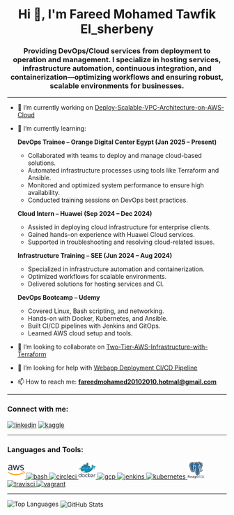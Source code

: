 <h1 align="center">Hi 👋, I'm Fareed Mohamed Tawfik El_sherbeny</h1>
<h3 align="center">Providing DevOps/Cloud services from deployment to operation and management. I specialize in hosting services, infrastructure automation, continuous integration, and containerization—optimizing workflows and ensuring robust, scalable environments for businesses.</h3>

---

- 🔭 I’m currently working on [Deploy-Scalable-VPC-Architecture-on-AWS-Cloud](https://github.com/fareedmohamed11/Deploy-Scalable-VPC-Architecture-on-AWS-Cloud)

- 🌱 I’m currently learning:

  **DevOps Trainee – Orange Digital Center Egypt (Jan 2025 – Present)**  
  - Collaborated with teams to deploy and manage cloud-based solutions.  
  - Automated infrastructure processes using tools like Terraform and Ansible.  
  - Monitored and optimized system performance to ensure high availability.  
  - Conducted training sessions on DevOps best practices.

  **Cloud Intern – Huawei (Sep 2024 – Dec 2024)**  
  - Assisted in deploying cloud infrastructure for enterprise clients.  
  - Gained hands-on experience with Huawei Cloud services.  
  - Supported in troubleshooting and resolving cloud-related issues.

  **Infrastructure Training – SEE (Jun 2024 – Aug 2024)**  
  - Specialized in infrastructure automation and containerization.  
  - Optimized workflows for scalable environments.  
  - Delivered solutions for hosting services and CI.

  **DevOps Bootcamp – Udemy**  
  - Covered Linux, Bash scripting, and networking.  
  - Hands-on with Docker, Kubernetes, and Ansible.  
  - Built CI/CD pipelines with Jenkins and GitOps.  
  - Learned AWS cloud setup and tools.

- 👯 I’m looking to collaborate on [Two-Tier-AWS-Infrastructure-with-Terraform](https://github.com/fareedmohamed11/Two-Tier-AWS-Infrastructure-with-Terraform)

- 🤝 I’m looking for help with [Webapp Deployment CI/CD Pipeline](https://github.com/fareedmohamed11/Webapp-deployment-CI-CD-pipeline)

- 📫 How to reach me: **fareedmohamed20102010.hotmal@gmail.com**

---

<h3 align="left">Connect with me:</h3>
<p align="left">
<a href="https://www.linkedin.com/in/fareed-mohamed-412031282/" target="blank"><img align="center" src="https://raw.githubusercontent.com/rahuldkjain/github-profile-readme-generator/master/src/images/icons/Social/linked-in-alt.svg" alt="linkedin" height="30" width="40" /></a>
<a href="https://www.kaggle.com/fareedmohamed" target="blank"><img align="center" src="https://raw.githubusercontent.com/rahuldkjain/github-profile-readme-generator/master/src/images/icons/Social/kaggle.svg" alt="kaggle" height="30" width="40" /></a>
</p>

---

<h3 align="left">Languages and Tools:</h3>
<p align="left">
  <a href="https://aws.amazon.com" target="_blank" rel="noreferrer"> <img src="https://raw.githubusercontent.com/devicons/devicon/master/icons/amazonwebservices/amazonwebservices-original-wordmark.svg" alt="aws" width="40" height="40"/> </a>
  <a href="https://www.gnu.org/software/bash/" target="_blank" rel="noreferrer"> <img src="https://www.vectorlogo.zone/logos/gnu_bash/gnu_bash-icon.svg" alt="bash" width="40" height="40"/> </a>
  <a href="https://circleci.com" target="_blank" rel="noreferrer"> <img src="https://www.vectorlogo.zone/logos/circleci/circleci-icon.svg" alt="circleci" width="40" height="40"/> </a>
  <a href="https://www.docker.com/" target="_blank" rel="noreferrer"> <img src="https://raw.githubusercontent.com/devicons/devicon/master/icons/docker/docker-original-wordmark.svg" alt="docker" width="40" height="40"/> </a>
  <a href="https://cloud.google.com" target="_blank" rel="noreferrer"> <img src="https://www.vectorlogo.zone/logos/google_cloud/google_cloud-icon.svg" alt="gcp" width="40" height="40"/> </a>
  <a href="https://www.jenkins.io" target="_blank" rel="noreferrer"> <img src="https://www.vectorlogo.zone/logos/jenkins/jenkins-icon.svg" alt="jenkins" width="40" height="40"/> </a>
  <a href="https://kubernetes.io" target="_blank" rel="noreferrer"> <img src="https://www.vectorlogo.zone/logos/kubernetes/kubernetes-icon.svg" alt="kubernetes" width="40" height="40"/> </a>
  <a href="https://www.postgresql.org" target="_blank" rel="noreferrer"> <img src="https://raw.githubusercontent.com/devicons/devicon/master/icons/postgresql/postgresql-original-wordmark.svg" alt="postgresql" width="40" height="40"/> </a>
  <a href="https://travis-ci.org" target="_blank" rel="noreferrer"> <img src="https://www.vectorlogo.zone/logos/travis-ci/travis-ci-icon.svg" alt="travisci" width="40" height="40"/> </a>
  <a href="https://www.vagrantup.com/" target="_blank" rel="noreferrer"> <img src="https://www.vectorlogo.zone/logos/vagrantup/vagrantup-icon.svg" alt="vagrant" width="40" height="40"/> </a>
</p>

---

<p><img align="left" src="https://github-readme-stats.vercel.app/api/top-langs?username=fareedmohamed11&show_icons=true&locale=en&layout=compact" alt="Top Languages" /></p>
<p>&nbsp;<img align="center" src="https://github-readme-stats.vercel.app/api?username=fareedmohamed11&show_icons=true&locale=en" alt="GitHub Stats" /></p>


